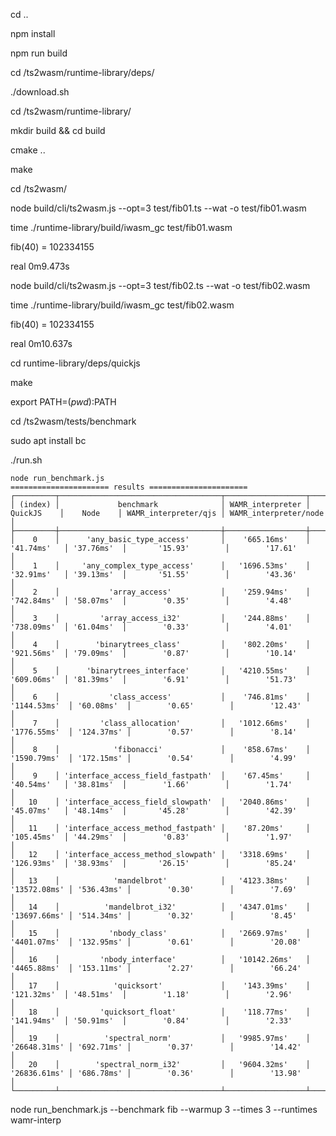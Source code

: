 cd ..

npm install

npm run build

cd /ts2wasm/runtime-library/deps/

./download.sh

cd /ts2wasm/runtime-library/

mkdir build && cd build

cmake ..

make

cd /ts2wasm/

node build/cli/ts2wasm.js --opt=3 test/fib01.ts --wat -o test/fib01.wasm

time ./runtime-library/build/iwasm_gc test/fib01.wasm

fib(40)  = 102334155

real    0m9.473s

node build/cli/ts2wasm.js --opt=3 test/fib02.ts --wat -o test/fib02.wasm

time ./runtime-library/build/iwasm_gc test/fib02.wasm

fib(40)  = 102334155

real    0m10.637s

cd runtime-library/deps/quickjs

make

export PATH=$(pwd):$PATH

cd /ts2wasm/tests/benchmark

sudo apt install bc

./run.sh

```
node run_benchmark.js
====================== results ======================
┌─────────┬────────────────────────────────────┬──────────────────┬──────────────┬────────────┬──────────────────────┬───────────────────────┐
│ (index) │             benchmark              │ WAMR_interpreter │   QuickJS    │    Node    │ WAMR_interpreter/qjs │ WAMR_interpreter/node │
├─────────┼────────────────────────────────────┼──────────────────┼──────────────┼────────────┼──────────────────────┼───────────────────────┤
│    0    │      'any_basic_type_access'       │    '665.16ms'    │  '41.74ms'   │ '37.76ms'  │       '15.93'        │        '17.61'        │
│    1    │     'any_complex_type_access'      │   '1696.53ms'    │  '32.91ms'   │ '39.13ms'  │       '51.55'        │        '43.36'        │
│    2    │           'array_access'           │    '259.94ms'    │  '742.84ms'  │ '58.07ms'  │        '0.35'        │        '4.48'         │
│    3    │         'array_access_i32'         │    '244.88ms'    │  '738.09ms'  │ '61.04ms'  │        '0.33'        │        '4.01'         │
│    4    │        'binarytrees_class'         │    '802.20ms'    │  '921.56ms'  │ '79.09ms'  │        '0.87'        │        '10.14'        │
│    5    │      'binarytrees_interface'       │   '4210.55ms'    │  '609.06ms'  │ '81.39ms'  │        '6.91'        │        '51.73'        │
│    6    │           'class_access'           │    '746.81ms'    │ '1144.53ms'  │ '60.08ms'  │        '0.65'        │        '12.43'        │
│    7    │         'class_allocation'         │   '1012.66ms'    │ '1776.55ms'  │ '124.37ms' │        '0.57'        │        '8.14'         │
│    8    │            'fibonacci'             │    '858.67ms'    │ '1590.79ms'  │ '172.15ms' │        '0.54'        │        '4.99'         │
│    9    │ 'interface_access_field_fastpath'  │    '67.45ms'     │  '40.54ms'   │ '38.81ms'  │        '1.66'        │        '1.74'         │
│   10    │ 'interface_access_field_slowpath'  │   '2040.86ms'    │  '45.07ms'   │ '48.14ms'  │       '45.28'        │        '42.39'        │
│   11    │ 'interface_access_method_fastpath' │    '87.20ms'     │  '105.45ms'  │ '44.29ms'  │        '0.83'        │        '1.97'         │
│   12    │ 'interface_access_method_slowpath' │   '3318.69ms'    │  '126.93ms'  │ '38.93ms'  │       '26.15'        │        '85.24'        │
│   13    │            'mandelbrot'            │   '4123.38ms'    │ '13572.08ms' │ '536.43ms' │        '0.30'        │        '7.69'         │
│   14    │          'mandelbrot_i32'          │   '4347.01ms'    │ '13697.66ms' │ '514.34ms' │        '0.32'        │        '8.45'         │
│   15    │           'nbody_class'            │   '2669.97ms'    │ '4401.07ms'  │ '132.95ms' │        '0.61'        │        '20.08'        │
│   16    │         'nbody_interface'          │   '10142.26ms'   │ '4465.88ms'  │ '153.11ms' │        '2.27'        │        '66.24'        │
│   17    │            'quicksort'             │    '143.39ms'    │  '121.32ms'  │ '48.51ms'  │        '1.18'        │        '2.96'         │
│   18    │         'quicksort_float'          │    '118.77ms'    │  '141.94ms'  │ '50.91ms'  │        '0.84'        │        '2.33'         │
│   19    │          'spectral_norm'           │   '9985.97ms'    │ '26648.31ms' │ '692.71ms' │        '0.37'        │        '14.42'        │
│   20    │        'spectral_norm_i32'         │   '9604.32ms'    │ '26836.61ms' │ '686.78ms' │        '0.36'        │        '13.98'        │
└─────────┴────────────────────────────────────┴──────────────────┴──────────────┴────────────┴──────────────────────┴───────────────────────┘
```

node run_benchmark.js --benchmark fib --warmup 3 --times 3 --runtimes wamr-interp